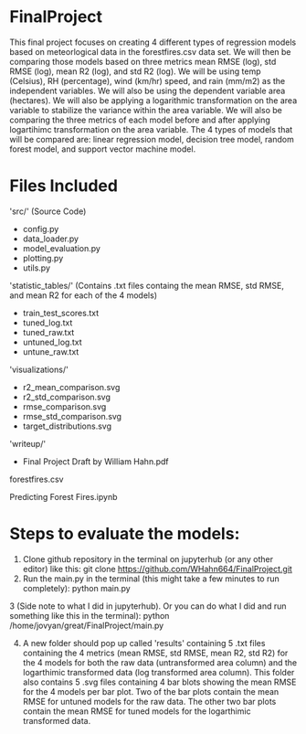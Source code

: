 # FinalProject
This final project focuses on creating 4 different types of regression models based on meteorlogical data in the forestfires.csv data set. We will then be comparing those models based on three metrics mean RMSE (log), std RMSE (log), mean R2 (log), and std R2 (log). We will be using temp (Celsius), RH (percentage), wind (km/hr) speed, and rain (mm/m2) as the independent variables. We will also be using the dependent variable area (hectares). We will also be applying a logarithmic transformation on the area variable to stabilize the variance within the area variable. We will also be comparing the three metrics of each model before and after applying logartihimc transformation on the area variable. The 4 types of models that will be compared are: linear regression model, decision tree model, random forest model, and support vector machine model. 

# Files Included
'src/' (Source Code)

- config.py
- data_loader.py
- model_evaluation.py
- plotting.py
- utils.py

'statistic_tables/' (Contains .txt files containg the mean RMSE, std RMSE, and mean R2 for each of the 4 models)

- train_test_scores.txt
- tuned_log.txt
- tuned_raw.txt
- untuned_log.txt
- untune_raw.txt

'visualizations/'

- r2_mean_comparison.svg
- r2_std_comparison.svg
- rmse_comparison.svg
- rmse_std_comparison.svg
- target_distributions.svg

'writeup/'

- Final Project Draft by William Hahn.pdf


forestfires.csv

Predicting Forest Fires.ipynb

# Steps to evaluate the models:

1. Clone github repository in the terminal on jupyterhub (or any other editor) like this:
git clone https://github.com/WHahn664/FinalProject.git
2. Run the main.py in the terminal (this might take a few minutes to run completely):
python main.py

3 (Side note to what I did in jupyterhub). Or you can do what I did and run something like this in the terminal):
python /home/jovyan/great/FinalProject/main.py

4. A new folder should pop up called 'results' containing 5 .txt files containing the 4 metrics (mean RMSE, std RMSE, mean R2, std R2) for the 4 models for both the raw data (untransformed area column) and the logarthimic transformed data (log transformed area column). This folder also contains 5 .svg files containing 4 bar blots showing the mean RMSE for the 4 models per bar plot. Two of the bar plots contain the mean RMSE for untuned models for the raw data. The other two bar plots contain the mean RMSE for tuned models for the logarthimic transformed data.
